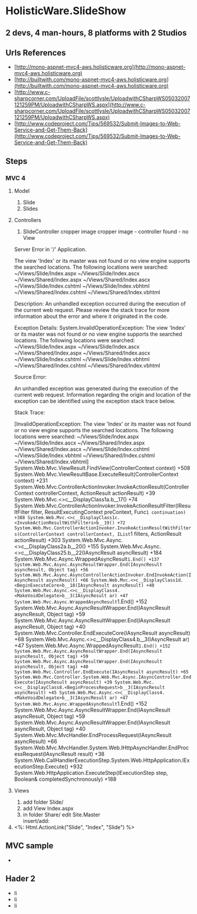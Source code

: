 # HolisticWare.SlideShow #

## 2 devs, 4 man-hours, 8 platforms with 2 Studios ##

## Urls References ##

*	[http://mono-aspnet-mvc4-aws.holisticware.org](http://mono-aspnet-mvc4-aws.holisticware.org)
*	[http://builtwith.com/mono-aspnet-mvc4-aws.holisticware.org](http://builtwith.com/mono-aspnet-mvc4-aws.holisticware.org)
*	[http://www.c-sharpcorner.com/UploadFile/scottlysle/UploadwithCSharpWS05032007121259PM/UploadwithCSharpWS.aspx](http://www.c-sharpcorner.com/UploadFile/scottlysle/UploadwithCSharpWS05032007121259PM/UploadwithCSharpWS.aspx)
*	[http://www.codeproject.com/Tips/569532/Submit-Images-to-Web-Service-and-Get-Them-Back](http://www.codeproject.com/Tips/569532/Submit-Images-to-Web-Service-and-Get-Them-Back)

## Steps ##

### MVC 4 ###

1.	Model
	1.	Slide
	2.	Slides
2. Controllers
	1.	SlideController
		cropper image
		cropper image - controller found - no View

	Server Error in '/' Application.

	The view 'Index' or its master was not found or no view engine supports the searched locations. The following locations were searched:
	~/Views/Slide/Index.aspx
	~/Views/Slide/Index.ascx
	~/Views/Shared/Index.aspx
	~/Views/Shared/Index.ascx
	~/Views/Slide/Index.cshtml
	~/Views/Slide/Index.vbhtml
	~/Views/Shared/Index.cshtml
	~/Views/Shared/Index.vbhtml

	Description: An unhandled exception occurred during the execution of the current web request. Please review the stack trace for more information about the error and where it originated in the code. 

	Exception Details: System.InvalidOperationException: The view 'Index' or its master was not found or no view engine supports the searched locations. The following locations were searched:
	~/Views/Slide/Index.aspx
	~/Views/Slide/Index.ascx
	~/Views/Shared/Index.aspx
	~/Views/Shared/Index.ascx
	~/Views/Slide/Index.cshtml
	~/Views/Slide/Index.vbhtml
	~/Views/Shared/Index.cshtml
	~/Views/Shared/Index.vbhtml

	Source Error: 

	An unhandled exception was generated during the execution of the current web request. Information regarding the origin and location of the exception can be identified using the exception stack trace below.

	Stack Trace: 


	[InvalidOperationException: The view 'Index' or its master was not found or no view engine supports the searched locations. The following locations were searched:
	~/Views/Slide/Index.aspx
	~/Views/Slide/Index.ascx
	~/Views/Shared/Index.aspx
	~/Views/Shared/Index.ascx
	~/Views/Slide/Index.cshtml
	~/Views/Slide/Index.vbhtml
	~/Views/Shared/Index.cshtml
	~/Views/Shared/Index.vbhtml]
	   System.Web.Mvc.ViewResult.FindView(ControllerContext context) +508
	   System.Web.Mvc.ViewResultBase.ExecuteResult(ControllerContext context) +231
	   System.Web.Mvc.ControllerActionInvoker.InvokeActionResult(ControllerContext controllerContext, ActionResult actionResult) +39
	   System.Web.Mvc.<>c__DisplayClass1a.<InvokeActionResultWithFilters>b__17() +74
	   System.Web.Mvc.ControllerActionInvoker.InvokeActionResultFilter(IResultFilter filter, ResultExecutingContext preContext, Func`1 continuation) +388
	   System.Web.Mvc.<>c__DisplayClass1c.<InvokeActionResultWithFilters>b__19() +72
	   System.Web.Mvc.ControllerActionInvoker.InvokeActionResultWithFilters(ControllerContext controllerContext, IList`1 filters, ActionResult actionResult) +303
	   System.Web.Mvc.Async.<>c__DisplayClass2a.<BeginInvokeAction>b__20() +155
	   System.Web.Mvc.Async.<>c__DisplayClass25.<BeginInvokeAction>b__22(IAsyncResult asyncResult) +184
	   System.Web.Mvc.Async.WrappedAsyncResult`1.End() +137
	   System.Web.Mvc.Async.AsyncResultWrapper.End(IAsyncResult asyncResult, Object tag) +56
	   System.Web.Mvc.Async.AsyncControllerActionInvoker.EndInvokeAction(IAsyncResult asyncResult) +66
	   System.Web.Mvc.<>c__DisplayClass1d.<BeginExecuteCore>b__18(IAsyncResult asyncResult) +40
	   System.Web.Mvc.Async.<>c__DisplayClass4.<MakeVoidDelegate>b__3(IAsyncResult ar) +47
	   System.Web.Mvc.Async.WrappedAsyncResult`1.End() +152
	   System.Web.Mvc.Async.AsyncResultWrapper.End(IAsyncResult asyncResult, Object tag) +59
	   System.Web.Mvc.Async.AsyncResultWrapper.End(IAsyncResult asyncResult, Object tag) +40
	   System.Web.Mvc.Controller.EndExecuteCore(IAsyncResult asyncResult) +68
	   System.Web.Mvc.Async.<>c__DisplayClass4.<MakeVoidDelegate>b__3(IAsyncResult ar) +47
	   System.Web.Mvc.Async.WrappedAsyncResult`1.End() +152
	   System.Web.Mvc.Async.AsyncResultWrapper.End(IAsyncResult asyncResult, Object tag) +59
	   System.Web.Mvc.Async.AsyncResultWrapper.End(IAsyncResult asyncResult, Object tag) +40
	   System.Web.Mvc.Controller.EndExecute(IAsyncResult asyncResult) +65
	   System.Web.Mvc.Controller.System.Web.Mvc.Async.IAsyncController.EndExecute(IAsyncResult asyncResult) +39
	   System.Web.Mvc.<>c__DisplayClass8.<BeginProcessRequest>b__3(IAsyncResult asyncResult) +45
	   System.Web.Mvc.Async.<>c__DisplayClass4.<MakeVoidDelegate>b__3(IAsyncResult ar) +47
	   System.Web.Mvc.Async.WrappedAsyncResult`1.End() +152
	   System.Web.Mvc.Async.AsyncResultWrapper.End(IAsyncResult asyncResult, Object tag) +59
	   System.Web.Mvc.Async.AsyncResultWrapper.End(IAsyncResult asyncResult, Object tag) +40
	   System.Web.Mvc.MvcHandler.EndProcessRequest(IAsyncResult asyncResult) +66
	   System.Web.Mvc.MvcHandler.System.Web.IHttpAsyncHandler.EndProcessRequest(IAsyncResult result) +38
	   System.Web.CallHandlerExecutionStep.System.Web.HttpApplication.IExecutionStep.Execute() +932
	   System.Web.HttpApplication.ExecuteStep(IExecutionStep step, Boolean& completedSynchronously) +188

3.	Views
	1.	add folder Slide/
	2.	add View Index.aspx
	3.  in folder Share/ edit Site.Master   
		insert/add:  

	<!-- 
		Action Link:
			Link text, Action, Controller name
	-->
	<li><%: Html.ActionLink("Slide", "Index", "Slide") %></li>


## MVC sample ##

*	[]()

## Hader 2 ##

*	li
*	li
*	li

	